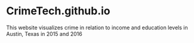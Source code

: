 # CrimeTech.github.io
This website visualizes crime in relation to income and education levels in Austin, Texas in 2015 and 2016
